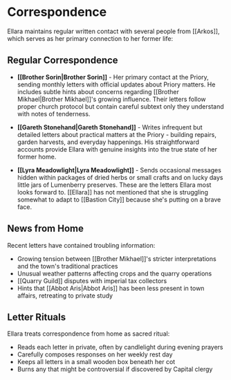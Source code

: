 # Correspondence

Ellara maintains regular written contact with several people from [[Arkos]], which serves as her primary connection to her former life:

## Regular Correspondence

- **[[Brother Sorin|Brother Sorin]]** - Her primary contact at the Priory, sending monthly letters with official updates about Priory matters. He includes subtle hints about concerns regarding [[Brother Mikhael|Brother Mikhael]]'s growing influence. Their letters follow proper church protocol but contain careful subtext only they understand with notes of tenderness.

- **[[Gareth Stonehand|Gareth Stonehand]]** - Writes infrequent but detailed letters about practical matters at the Priory - building repairs, garden harvests, and everyday happenings. His straightforward accounts provide Ellara with genuine insights into the true state of her former home.

- **[[Lyra Meadowlight|Lyra Meadowlight]]** - Sends occasional messages hidden within packages of dried herbs or small crafts and on lucky days little jars of Lumenberry preserves. These are the letters Ellara most looks forward to. [[Ellara]] has not mentioned that she is struggling somewhat to adapt to [[Bastion City]] because she's putting on a brave face.

## News from Home

Recent letters have contained troubling information:
- Growing tension between [[Brother Mikhael]]'s stricter interpretations and the town's traditional practices
- Unusual weather patterns affecting crops and the quarry operations
- [[Quarry Guild]] disputes with imperial tax collectors
- Hints that [[Abbot Aris|Abbot Aris]] has been less present in town affairs, retreating to private study

## Letter Rituals

Ellara treats correspondence from home as sacred ritual:
- Reads each letter in private, often by candlelight during evening prayers
- Carefully composes responses on her weekly rest day
- Keeps all letters in a small wooden box beneath her cot
- Burns any that might be controversial if discovered by Capital clergy